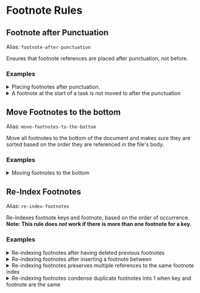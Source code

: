 <!--- This file was automatically generated. See docs.ts and *_template.md files for the source. -->


# Footnote Rules


## Footnote after Punctuation

Alias: `footnote-after-punctuation`

Ensures that footnote references are placed after punctuation, not before.





### Examples

<details><summary>Placing footnotes after punctuation.</summary>

Before:

`````` markdown
Lorem[^1]. Ipsum[^2], doletes.
``````

After:

`````` markdown
Lorem.[^1] Ipsum,[^2] doletes.
``````
</details>
<details><summary>A footnote at the start of a task is not moved to after the punctuation</summary>

Before:

`````` markdown
- [ ] [^1]: This is a footnote and a task.
- [ ] This is a footnote and a task that gets swapped with the punctuation[^2]!
[^2]: This footnote got modified
``````

After:

`````` markdown
- [ ] [^1]: This is a footnote and a task.
- [ ] This is a footnote and a task that gets swapped with the punctuation![^2]
[^2]: This footnote got modified
``````
</details>

## Move Footnotes to the bottom

Alias: `move-footnotes-to-the-bottom`

Move all footnotes to the bottom of the document and makes sure they are sorted based on the order they are referenced in the file's body.





### Examples

<details><summary>Moving footnotes to the bottom</summary>

Before:

`````` markdown
Lorem ipsum, consectetur adipiscing elit. [^1] Donec dictum turpis quis ipsum pellentesque.

[^1]: first footnote

Quisque lorem est, fringilla sed enim at, sollicitudin lacinia nisi.[^2]
[^2]: second footnote

Maecenas malesuada dignissim purus ac volutpat.
``````

After:

`````` markdown
Lorem ipsum, consectetur adipiscing elit. [^1] Donec dictum turpis quis ipsum pellentesque.

Quisque lorem est, fringilla sed enim at, sollicitudin lacinia nisi.[^2]
Maecenas malesuada dignissim purus ac volutpat.

[^1]: first footnote
[^2]: second footnote
``````
</details>

## Re-Index Footnotes

Alias: `re-index-footnotes`

Re-indexes footnote keys and footnote, based on the order of occurrence. **Note: This rule does _not_ work if there is more than one footnote for a key.**





### Examples

<details><summary>Re-indexing footnotes after having deleted previous footnotes</summary>

Before:

`````` markdown
Lorem ipsum at aliquet felis.[^3] Donec dictum turpis quis pellentesque,[^5] et iaculis tortor condimentum.

[^3]: first footnote
[^5]: second footnote
``````

After:

`````` markdown
Lorem ipsum at aliquet felis.[^1] Donec dictum turpis quis pellentesque,[^2] et iaculis tortor condimentum.

[^1]: first footnote
[^2]: second footnote
``````
</details>
<details><summary>Re-indexing footnotes after inserting a footnote between</summary>

Before:

`````` markdown
Lorem ipsum dolor sit amet, consectetur adipiscing elit.[^1] Aenean at aliquet felis. Donec dictum turpis quis ipsum pellentesque, et iaculis tortor condimentum.[^1a] Vestibulum nec blandit felis, vulputate finibus purus.[^2] Praesent quis iaculis diam.

[^1]: first footnote
[^1a]: third footnote, inserted later
[^2]: second footnotes
``````

After:

`````` markdown
Lorem ipsum dolor sit amet, consectetur adipiscing elit.[^1] Aenean at aliquet felis. Donec dictum turpis quis ipsum pellentesque, et iaculis tortor condimentum.[^2] Vestibulum nec blandit felis, vulputate finibus purus.[^3] Praesent quis iaculis diam.

[^1]: first footnote
[^2]: third footnote, inserted later
[^3]: second footnotes
``````
</details>
<details><summary>Re-indexing footnotes preserves multiple references to the same footnote index</summary>

Before:

`````` markdown
Lorem ipsum dolor sit amet, consectetur adipiscing elit.[^1] Aenean at aliquet felis. Donec dictum turpis quis ipsum pellentesque, et iaculis tortor condimentum.[^1a] Vestibulum nec blandit felis, vulputate finibus purus.[^2] Praesent quis iaculis diam.[^1]

[^1]: first footnote
[^1a]: third footnote, inserted later
[^2]: second footnotes
``````

After:

`````` markdown
Lorem ipsum dolor sit amet, consectetur adipiscing elit.[^1] Aenean at aliquet felis. Donec dictum turpis quis ipsum pellentesque, et iaculis tortor condimentum.[^2] Vestibulum nec blandit felis, vulputate finibus purus.[^3] Praesent quis iaculis diam.[^1]

[^1]: first footnote
[^2]: third footnote, inserted later
[^3]: second footnotes
``````
</details>
<details><summary>Re-indexing footnotes condense duplicate footnotes into 1 when key and footnote are the same</summary>

Before:

`````` markdown
bla[^1], bla[^1], bla[^2]
[^1]: bla
[^1]: bla
[^2]: bla
``````

After:

`````` markdown
bla[^1], bla[^1], bla[^2]
[^1]: bla
[^2]: bla
``````
</details>
